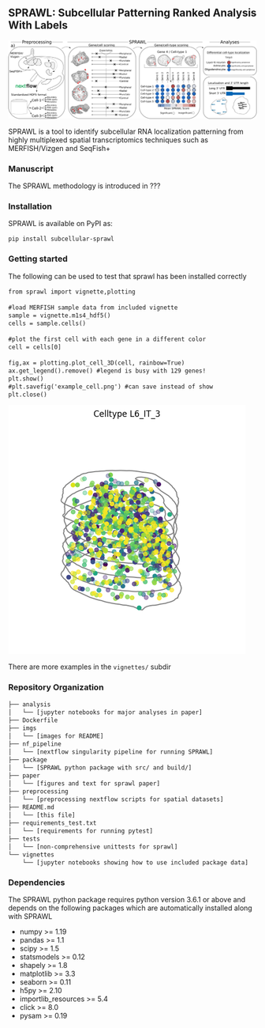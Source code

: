 <!-- [![codecov](https://codecov.io/gh/r-bierman/SRRS/branch/main/graph/badge.svg?token=MGBPS830R9)](https://codecov.io/gh/r-bierman/SRRS) -->

## SPRAWL: Subcellular Patterning Ranked Analysis With Labels

![image](imgs/sprawl_workflow.png)

SPRAWL is a tool to identify subcellular RNA localization patterning from highly multiplexed spatial transcriptomics techniques such as MERFISH/Vizgen and SeqFish+

### Manuscript
The SPRAWL methodology is introduced in ???

### Installation
SPRAWL is available on PyPI as:

```
pip install subcellular-sprawl
```

### Getting started
The following can be used to test that sprawl has been installed correctly
```
from sprawl import vignette,plotting

#load MERFISH sample data from included vignette
sample = vignette.m1s4_hdf5()
cells = sample.cells()

#plot the first cell with each gene in a different color 
cell = cells[0]

fig,ax = plotting.plot_cell_3D(cell, rainbow=True)
ax.get_legend().remove() #legend is busy with 129 genes!
plt.show()
#plt.savefig('example_cell.png') #can save instead of show
plt.close()
```


![image](imgs/example_cell.png)

There are more examples in the `vignettes/` subdir

### Repository Organization
```
├── analysis
│   └── [jupyter notebooks for major analyses in paper]
├── Dockerfile
├── imgs
│   └── [images for README]
├── nf_pipeline
│   └── [nextflow singularity pipeline for running SPRAWL]
├── package
│   └── [SPRAWL python package with src/ and build/]
├── paper
│   └── [figures and text for sprawl paper]
├── preprocessing
│   └── [preprocessing nextflow scripts for spatial datasets]
├── README.md
│   └── [this file]
├── requirements_test.txt
│   └── [requirements for running pytest]
├── tests
│   └── [non-comprehensive unittests for sprawl]
└── vignettes
    └── [jupyter notebooks showing how to use included package data]
```

### Dependencies
The SPRAWL python package requires python version 3.6.1 or above and depends on the following packages which are automatically installed along with SPRAWL
*    numpy >= 1.19
*    pandas >= 1.1
*    scipy >= 1.5
*    statsmodels >= 0.12
*    shapely >= 1.8
*    matplotlib >= 3.3
*    seaborn >= 0.11
*    h5py >= 2.10
*    importlib_resources >= 5.4
*    click >= 8.0
*    pysam >= 0.19

